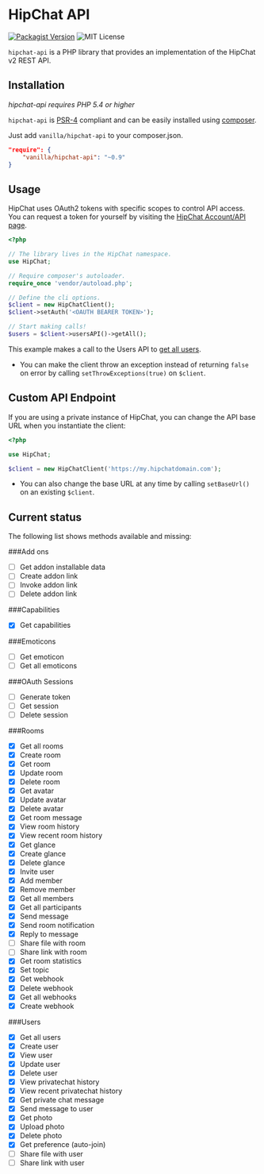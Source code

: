 HipChat API
==========

[![Packagist Version](https://img.shields.io/packagist/v/vanilla/hipchat-api.svg?style=flat-square)](https://packagist.org/packages/vanilla/hipchat-api)
![MIT License](https://img.shields.io/packagist/l/vanilla/hipchat-api.svg?style=flat-square)

`hipchat-api` is a PHP library that provides an implementation of the HipChat v2 REST API.

Installation
------------

*hipchat-api requires PHP 5.4 or higher*

`hipchat-api` is [PSR-4](https://github.com/php-fig/fig-standards/blob/master/accepted/PSR-4-autoloader.md) compliant and can be easily installed using [composer](//getcomposer.org). 

Just add `vanilla/hipchat-api` to your composer.json.

```json
"require": {
    "vanilla/hipchat-api": "~0.9"
}
```

Usage
-----

HipChat uses OAuth2 tokens with specific scopes to control API access. You can request a token for yourself by visiting the [HipChat Account/API page](https://www.hipchat.com/account/api).

```php
<?php

// The library lives in the HipChat namespace.
use HipChat;

// Require composer's autoloader.
require_once 'vendor/autoload.php';

// Define the cli options.
$client = new HipChatClient();
$client->setAuth('<OAUTH BEARER TOKEN>');

// Start making calls!
$users = $client->usersAPI()->getAll();
```

This example makes a call to the Users API to [get all users](https://www.hipchat.com/docs/apiv2/method/get_all_users).

* You can make the client throw an exception instead of returning `false` on error by calling `setThrowExceptions(true)` on `$client`.

Custom API Endpoint
-------------------

If you are using a private instance of HipChat, you can change the API base URL when you instantiate the client:

```php
<?php

use HipChat;

$client = new HipChatClient('https://my.hipchatdomain.com');
```

* You can also change the base URL at any time by calling `setBaseUrl()` on an existing `$client`.

Current status
--------------

The following list shows methods available and missing:

###Add ons
- [ ] Get addon installable data
- [ ] Create addon link
- [ ] Invoke addon link
- [ ] Delete addon link

###Capabilities
- [x] Get capabilities

###Emoticons
- [ ] Get emoticon
- [ ] Get all emoticons

###OAuth Sessions
- [ ] Generate token
- [ ] Get session
- [ ] Delete session

###Rooms
- [x] Get all rooms
- [x] Create room
- [x] Get room
- [x] Update room
- [x] Delete room
- [x] Get avatar
- [X] Update avatar
- [X] Delete avatar
- [x] Get room message
- [x] View room history
- [x] View recent room history
- [x] Get glance
- [x] Create glance
- [x] Delete glance
- [x] Invite user
- [x] Add member
- [x] Remove member
- [x] Get all members
- [x] Get all participants
- [x] Send message
- [x] Send room notification
- [x] Reply to message
- [ ] Share file with room
- [ ] Share link with room
- [x] Get room statistics
- [x] Set topic
- [x] Get webhook
- [x] Delete webhook
- [x] Get all webhooks
- [x] Create webhook

###Users
- [x] Get all users
- [x] Create user
- [x] View user
- [x] Update user
- [x] Delete user
- [x] View privatechat history
- [x] View recent privatechat history
- [x] Get private chat message
- [x] Send message to user
- [x] Get photo
- [x] Upload photo
- [x] Delete photo
- [x] Get preference (auto-join)
- [ ] Share file with user
- [ ] Share link with user
